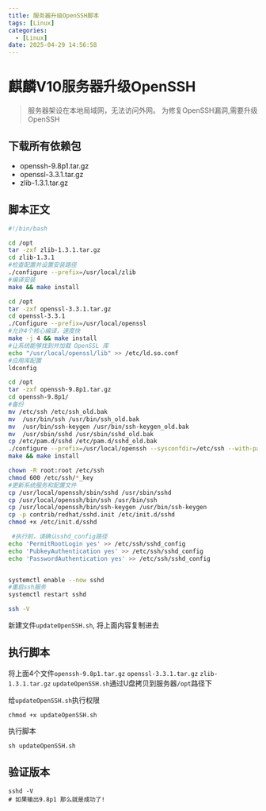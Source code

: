 ```yaml
---
title: 服务器升级OpenSSH脚本
tags: [Linux]
categories:
  - [Linux]
date: 2025-04-29 14:56:58
---
```


# 麒麟V10服务器升级OpenSSH


> 服务器架设在本地局域网，无法访问外网。 为修复OpenSSH漏洞,需要升级OpenSSH

## 下载所有依赖包
- openssh-9.8p1.tar.gz
- openssl-3.3.1.tar.gz
- zlib-1.3.1.tar.gz

## 脚本正文

```bash
#!/bin/bash

cd /opt
tar -zxf zlib-1.3.1.tar.gz
cd zlib-1.3.1
#检查配置并设置安装路径
./configure --prefix=/usr/local/zlib
#编译安装
make && make install

cd /opt
tar -zxf openssl-3.3.1.tar.gz
cd openssl-3.3.1
./Configure --prefix=/usr/local/openssl
#允许4个核心编译，速度快
make -j 4 && make install
#让系统能够找到并加载 OpenSSL 库
echo "/usr/local/openssl/lib" >> /etc/ld.so.conf
#应用库配置
ldconfig

cd /opt
tar -zxf openssh-9.8p1.tar.gz
cd openssh-9.8p1/
#备份
mv /etc/ssh /etc/ssh_old.bak
mv  /usr/bin/ssh /usr/bin/ssh_old.bak
mv  /usr/bin/ssh-keygen /usr/bin/ssh-keygen_old.bak
mv  /usr/sbin/sshd /usr/sbin/sshd_old.bak
cp /etc/pam.d/sshd /etc/pam.d/sshd_old.bak
./configure --prefix=/usr/local/openssh --sysconfdir=/etc/ssh --with-pam --with-ssl-dir=/usr/local/openssl --with-zlib=/usr/local/zlib
make && make install

chown -R root:root /etc/ssh
chmod 600 /etc/ssh/*_key
#更新系统服务和配置文件
cp /usr/local/openssh/sbin/sshd /usr/sbin/sshd
cp /usr/local/openssh/bin/ssh /usr/bin/ssh
cp /usr/local/openssh/bin/ssh-keygen /usr/bin/ssh-keygen
cp -p contrib/redhat/sshd.init /etc/init.d/sshd
chmod +x /etc/init.d/sshd

 #执行前，请确认sshd_config路径
echo 'PermitRootLogin yes' >> /etc/ssh/sshd_config
echo 'PubkeyAuthentication yes' >> /etc/ssh/sshd_config
echo 'PasswordAuthentication yes' >> /etc/ssh/sshd_config


systemctl enable --now sshd
#重启ssh服务
systemctl restart sshd

ssh -V

```

新建文件`updateOpenSSH.sh`, 将上面内容复制进去

## 执行脚本

将上面4个文件`openssh-9.8p1.tar.gz` `openssl-3.3.1.tar.gz` `zlib-1.3.1.tar.gz` `updateOpenSSH.sh`通过U盘拷贝到服务器`/opt`路径下

给`updateOpenSSH.sh`执行权限

```
chmod +x updateOpenSSH.sh
```

执行脚本

```
sh updateOpenSSH.sh
```

## 验证版本

```
sshd -V
# 如果输出9.8p1 那么就是成功了!
```





